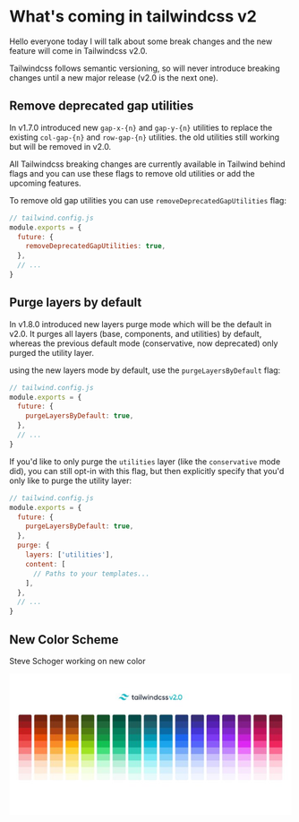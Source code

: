 # What's coming in tailwindcss v2

Hello everyone today I will talk about some break changes and the new feature will come in Tailwindcss  v2.0.

Tailwindcss follows semantic versioning, so will never introduce breaking changes until a new major release (v2.0 is the next one).

## Remove deprecated gap utilities

In  v1.7.0 introduced new `gap-x-{n}` and `gap-y-{n}` utilities to replace the existing `col-gap-{n}` and `row-gap-{n}` utilities. the old utilities still working but will be removed in v2.0.

All Tailwindcss breaking changes are currently available in Tailwind behind flags and you can use these flags to remove old utilities or add the upcoming features.

To remove old gap utilities you can use `removeDeprecatedGapUtilities` flag:

```jsx
// tailwind.config.js
module.exports = {
  future: {
    removeDeprecatedGapUtilities: true,
  },
  // ...
}
```

## Purge layers by default

In v1.8.0 introduced new layers purge mode which will be the default in v2.0. It purges all layers (base, components, and utilities) by default, whereas the previous default mode (conservative, now deprecated) only purged the utility layer.

using the new layers mode by default, use the `purgeLayersByDefault` flag:

```jsx
// tailwind.config.js
module.exports = {
  future: {
    purgeLayersByDefault: true,
  },
  // ...
}
```

If you'd like to only purge the `utilities` layer (like the `conservative` mode did), you can still opt-in with this flag, but then explicitly specify that you'd only like to purge the utility layer:

```jsx
// tailwind.config.js
module.exports = {
  future: {
    purgeLayersByDefault: true,
  },
  purge: {
    layers: ['utilities'],
    content: [
      // Paths to your templates...
    ],
  },
  // ...
}
```

## New Color Scheme

Steve Schoger working on new color 

![EhAGi5JXgAMLSt7.jpeg](EhAGi5JXgAMLSt7.jpeg)